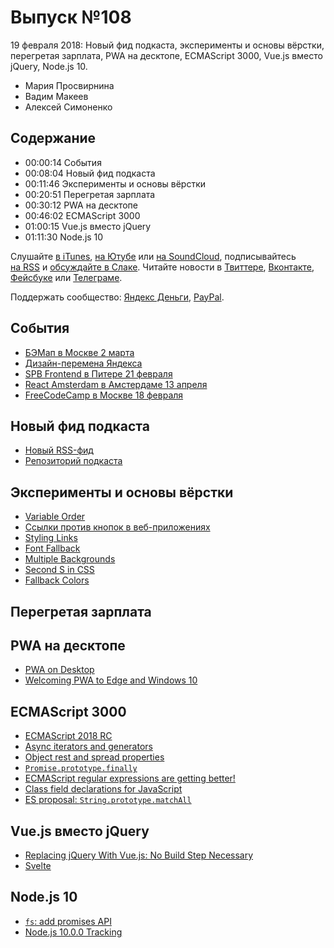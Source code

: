 # Выпуск №108

19 февраля 2018: Новый фид подкаста, эксперименты и основы вёрстки, перегретая зарплата, PWA на десктопе, ECMAScript 3000, Vue.js вместо jQuery, Node.js 10.

- Мария Просвирнина
- Вадим Макеев
- Алексей Симоненко

## Содержание

- 00:00:14 События
- 00:08:04 Новый фид подкаста
- 00:11:46 Эксперименты и основы вёрстки
- 00:20:51 Перегретая зарплата
- 00:30:12 PWA на десктопе
- 00:46:02 ECMAScript 3000
- 01:00:15 Vue.js вместо jQuery
- 01:11:30 Node.js 10

Слушайте [в iTunes](https://itunes.apple.com/podcast/id1080500016), [на Ютубе](https://www.youtube.com/playlist?list=PLMBnwIwFEFHcwuevhsNXkFTcadeX5R1Go) или [на SoundCloud](https://soundcloud.com/web-standards), подписывайтесь [на RSS](https://web-standards.ru/podcast/feed/) и [обсуждайте в Слаке](http://slack.web-standards.ru/). Читайте новости в [Твиттере](https://twitter.com/webstandards_ru), [Вконтакте](https://vk.com/webstandards_ru), [Фейсбуке](https://www.facebook.com/webstandardsru) или [Телеграме](https://t.me/webstandards_ru).

Поддержать сообщество: [Яндекс Деньги](https://money.yandex.ru/to/41001119329753), [PayPal](https://www.paypal.me/pepelsbey).

## События

- [БЭМап в Москве 2 марта](https://events.yandex.ru/events/bemup/02-march-2018/)
- [Дизайн-перемена Яндекса](https://yandex.ru/peremena/)
- [SPB Frontend в Питере 21 февраля](https://spb-frontend-events.timepad.ru/event/664476/)
- [React Amsterdam в Амстердаме 13 апреля](https://react.amsterdam/)
- [FreeCodeCamp в Москве 18 февраля](https://www.facebook.com/events/2085610388327638/)

## Новый фид подкаста

- [Новый RSS-фид](https://web-standards.ru/podcast/feed/)
- [Репозиторий подкаста](https://github.com/web-standards-ru/podcast)

## Эксперименты и основы вёрстки

- [Variable Order](http://kizu.ru/en/blog/variable-order/)
- [Ссылки против кнопок в веб-приложениях](http://css-live.ru/articles/ssylki-protiv-knopok-v-sovremennyx-veb-prilozheniyax.html)
- [Styling Links](https://css-tricks.com/css-basics-styling-links-like-boss/)
- [Font Fallback](https://css-tricks.com/css-basics-fallback-font-stacks-robust-web-typography/)
- [Multiple Backgrounds](https://css-tricks.com/css-basics-using-multiple-backgrounds/)
- [Second S in CSS](https://css-tricks.com/css-basics-second-s-css/)
- [Fallback Colors](https://css-tricks.com/css-basics-using-fallback-colors/)

## Перегретая зарплата

## PWA на десктопе

- [PWA on Desktop](https://justmarkup.com/log/2018/02/pwa-on-desktop/)
- [Welcoming PWA to Edge and Windows 10](https://blogs.windows.com/msedgedev/2018/02/06/welcoming-progressive-web-apps-edge-windows-10/)

## ECMAScript 3000

- [ECMAScript 2018 RC](https://tc39.github.io/ecma262/2018/)
- [Async iterators and generators](https://jakearchibald.com/2017/async-iterators-and-generators/)
- [Object rest and spread properties](https://developers.google.com/web/updates/2017/06/object-rest-spread)
- [`Promise.prototype.finally`](https://developers.google.com/web/updates/2017/10/promise-finally)
- [ECMAScript regular expressions are getting better!](https://mathiasbynens.be/notes/es-regexp-proposals)
- [Class field declarations for JavaScript](https://github.com/tc39/proposal-class-fields)
- [ES proposal: `String.prototype.matchAll`](http://2ality.com/2018/02/string-prototype-matchall.html)

## Vue.js вместо jQuery

- [Replacing jQuery With Vue.js: No Build Step Necessary](https://www.smashingmagazine.com/2018/02/jquery-vue-javascript/)
- [Svelte](https://svelte.technology/)

## Node.js 10

- [`fs`: add promises API](https://github.com/nodejs/node/pull/18297)
- [Node.js 10.0.0 Tracking](https://github.com/nodejs/Release/issues/291)
